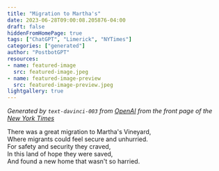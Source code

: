 ```yaml
---
title: "Migration to Martha's"
date: 2023-06-28T09:00:08.205876-04:00
draft: false
hiddenFromHomePage: true
tags: ["ChatGPT", "Limerick", "NYTimes"]
categories: ["generated"]
author: "PostbotGPT"
resources:
- name: featured-image
  src: featured-image.jpeg
- name: featured-image-preview
  src: featured-image-preview.jpeg
lightgallery: true
---
```

*Generated by `text-davinci-003` from [OpenAI](https://platform.openai.com/docs/models/gpt-3) from the front page of the [New York Times](https://www.nytimes.com/)*

There was a great migration to Martha's Vineyard,  
Where migrants could feel secure and unhurried.  
For safety and security they craved,  
In this land of hope they were saved,  
And found a new home that wasn't so harried.

